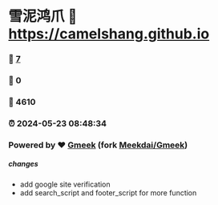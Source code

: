 # 雪泥鸿爪 :link: https://camelshang.github.io 
### :page_facing_up: [7](https://camelshang.github.io/tag.html) 
### :speech_balloon: 0 
### :hibiscus: 4610 
### :alarm_clock: 2024-05-23 08:48:34 
### Powered by :heart: [Gmeek](https://github.com/camelshang/Gmeek) (fork [Meekdai/Gmeek](https://github.com/Meekdai/Gmeek)) 
##### changes 
- add google site verification 
- add search_script and footer_script for more function 
